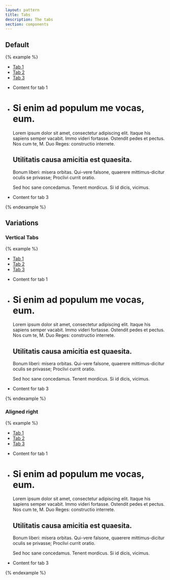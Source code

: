 ```yaml
---
layout: pattern
title: Tabs
description: The tabs
section: components
---
```


## Default
{% example %}
<div class="tabs">
  <nav class="tabs-nav-container">
    <ul class="tabs-nav">
      <li>
        <a href="" title="" data-tab="tab1">Tab 1</a>
      </li>
      <li>
        <a href="" title="" data-tab="tab2">Tab 2</a>
      </li>
      <li>
        <a href="" title="" data-tab="tab3">Tab 3</a>
      </li>
    </ul>
  </nav>
  <ul class="tabs-content">
    <li class="tab-pane" data-tab="tab1">
      <p>Content for tab 1</p>
    </li>
    <li class="tab-pane" data-tab="tab2">
      <h1>Si enim ad populum me vocas, eum.</h1>
      <p>Lorem ipsum dolor sit amet, consectetur adipiscing elit. Itaque his sapiens semper vacabit. Immo videri fortasse. Ostendit pedes et pectus. Nos cum te, M. Duo Reges: constructio interrete. </p>
      <h2>Utilitatis causa amicitia est quaesita.</h2>
      <p>Bonum liberi: misera orbitas. Qui-vere falsone, quaerere mittimus-dicitur oculis se privasse; Proclivi currit oratio. </p>
      <p>Sed hoc sane concedamus. Tenent mordicus. Si id dicis, vicimus. </p>
    </li>
    <li class="tab-pane" data-tab="tab3">
      <p>Content for tab 3</p>
    </li>
  </ul>
</div>
{% endexample %}

## Variations
### Vertical Tabs
{% example %}
<div class="tabs tabs--vertical">
  <nav class="tabs-nav-container">
    <ul class="tabs-nav">
      <li>
        <a href="" title="" data-tab="vtab1">Tab 1</a>
      </li>
      <li>
        <a href="" title="" data-tab="vtab2">Tab 2</a>
      </li>
      <li>
        <a href="" title="" data-tab="vtab3">Tab 3</a>
      </li>
    </ul>
  </nav>
  <ul class="tabs-content">
    <li class="tab-pane" data-tab="vtab1">
      <p>Content for tab 1</p>
    </li>
    <li class="tab-pane" data-tab="vtab2">
      <h1>Si enim ad populum me vocas, eum.</h1>
      <p>Lorem ipsum dolor sit amet, consectetur adipiscing elit. Itaque his sapiens semper vacabit. Immo videri fortasse. Ostendit pedes et pectus. Nos cum te, M. Duo Reges: constructio interrete. </p>
      <h2>Utilitatis causa amicitia est quaesita.</h2>
      <p>Bonum liberi: misera orbitas. Qui-vere falsone, quaerere mittimus-dicitur oculis se privasse; Proclivi currit oratio. </p>
      <p>Sed hoc sane concedamus. Tenent mordicus. Si id dicis, vicimus. </p>
    </li>
    <li class="tab-pane" data-tab="vtab3">
      <p>Content for tab 3</p>
    </li>
  </ul>
</div>
{% endexample %}

### Aligned right
{% example %}
<div class="tabs tabs--vertical tabs--right">
  <nav class="tabs-nav-container">
    <ul class="tabs-nav">
      <li>
        <a href="" title="" data-tab="vrtab1">Tab 1</a>
      </li>
      <li>
        <a href="" title="" data-tab="vrtab2">Tab 2</a>
      </li>
      <li>
        <a href="" title="" data-tab="vrtab3">Tab 3</a>
      </li>
    </ul>
  </nav>
  <ul class="tabs-content">
    <li class="tab-pane" data-tab="vrtab1">
      <p>Content for tab 1</p>
    </li>
    <li class="tab-pane" data-tab="vrtab2">
      <h1>Si enim ad populum me vocas, eum.</h1>
      <p>Lorem ipsum dolor sit amet, consectetur adipiscing elit. Itaque his sapiens semper vacabit. Immo videri fortasse. Ostendit pedes et pectus. Nos cum te, M. Duo Reges: constructio interrete. </p>
      <h2>Utilitatis causa amicitia est quaesita.</h2>
      <p>Bonum liberi: misera orbitas. Qui-vere falsone, quaerere mittimus-dicitur oculis se privasse; Proclivi currit oratio. </p>
      <p>Sed hoc sane concedamus. Tenent mordicus. Si id dicis, vicimus. </p>
    </li>
    <li class="tab-pane" data-tab="vrtab3">
      <p>Content for tab 3</p>
    </li>
  </ul>
</div>
{% endexample %}